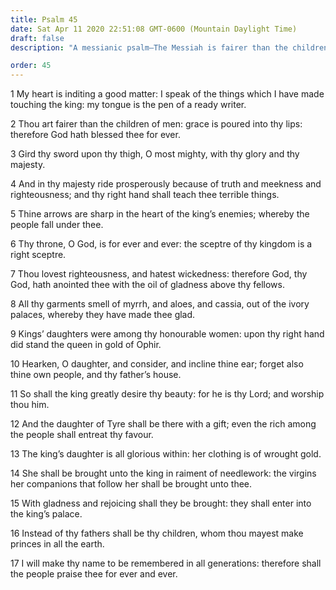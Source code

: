 ```yaml
---
title: Psalm 45
date: Sat Apr 11 2020 22:51:08 GMT-0600 (Mountain Daylight Time)
draft: false
description: "A messianic psalm—The Messiah is fairer than the children of men—He is anointed with the oil of gladness above His fellows—His name will be remembered in all generations."

order: 45
---
```

    
1 My heart is inditing a good matter: I speak of the things which I have made touching the king: my tongue is the pen of a ready writer.

2 Thou art fairer than the children of men: grace is poured into thy lips: therefore God hath blessed thee for ever.

3 Gird thy sword upon thy thigh, O most mighty, with thy glory and thy majesty.

4 And in thy majesty ride prosperously because of truth and meekness and righteousness; and thy right hand shall teach thee terrible things.

5 Thine arrows are sharp in the heart of the king’s enemies; whereby the people fall under thee.

6 Thy throne, O God, is for ever and ever: the sceptre of thy kingdom is a right sceptre.

7 Thou lovest righteousness, and hatest wickedness: therefore God, thy God, hath anointed thee with the oil of gladness above thy fellows.

8 All thy garments smell of myrrh, and aloes, and cassia, out of the ivory palaces, whereby they have made thee glad.

9 Kings’ daughters were among thy honourable women: upon thy right hand did stand the queen in gold of Ophir.

10 Hearken, O daughter, and consider, and incline thine ear; forget also thine own people, and thy father’s house.

11 So shall the king greatly desire thy beauty: for he is thy Lord; and worship thou him.

12 And the daughter of Tyre shall be there with a gift; even the rich among the people shall entreat thy favour.

13 The king’s daughter is all glorious within: her clothing is of wrought gold.

14 She shall be brought unto the king in raiment of needlework: the virgins her companions that follow her shall be brought unto thee.

15 With gladness and rejoicing shall they be brought: they shall enter into the king’s palace.

16 Instead of thy fathers shall be thy children, whom thou mayest make princes in all the earth.

17 I will make thy name to be remembered in all generations: therefore shall the people praise thee for ever and ever.
